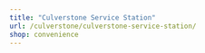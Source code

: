 ```yaml
---
title: "Culverstone Service Station"
url: /culverstone/culverstone-service-station/
shop: convenience
---
```

